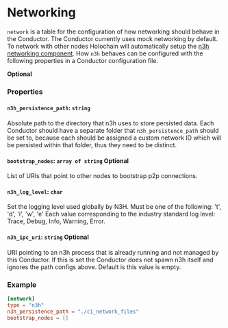 # Networking

`network` is a table for the configuration of how networking should behave in the Conductor. The Conductor currently uses mock networking by default. To network with other nodes Holochain will automatically setup the [n3h networking component](https://github.com/holochain/n3h). How `n3h` behaves can be configured with the following properties in a Conductor configuration file.

**Optional**

### Properties

#### `n3h_persistence_path`: `string`
Absolute path to the directory that n3h uses to store persisted data. Each Conductor should have a separate folder that `n3h_persistence_path` should be set to, because each should be assigned a custom network ID which will be persisted within that folder, thus they need to be distinct.

#### `bootstrap_nodes`: `array of string` Optional
List of URIs that point to other nodes to bootstrap p2p connections.

#### `n3h_log_level`: `char`
Set the logging level used globally by N3H. Must be one of the following: 't', 'd', 'i', 'w', 'e'
Each value corresponding to the industry standard log level: Trace, Debug, Info, Warning, Error.

#### `n3h_ipc_uri`: `string` Optional
URI pointing to an n3h process that is already running and not managed by this
Conductor. If this is set the Conductor does not spawn n3h itself and ignores the path configs above. Default is this value is empty.

### Example
```toml
[network]
type = "n3h"
n3h_persistence_path = "./c1_network_files"
bootstrap_nodes = []
```


